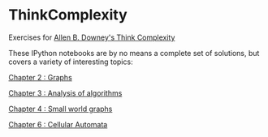 ThinkComplexity
===============

Exercises for [Allen B. Downey's Think Complexity](http://www.greenteapress.com/compmod/html/index.html)

These IPython notebooks are by no means a complete set of solutions, but covers a variety of interesting topics:

[Chapter 2 : Graphs](http://nbviewer.ipython.org/urls/raw.github.com/jimaples/ThinkComplexity/master/Ch%25202%2520-%2520Graphs.ipynb)

[Chapter 3 : Analysis of algorithms](http://nbviewer.ipython.org/urls/raw.github.com/jimaples/ThinkComplexity/master/Ch%25203%2520-%2520Analysis%2520of%2520algorithms.ipynb)

[Chapter 4 : Small world graphs](http://nbviewer.ipython.org/urls/raw.github.com/jimaples/ThinkComplexity/master/Ch%25204%2520-Small%2520world%2520graphs.ipynb)

[Chapter 6 : Cellular Automata](http://nbviewer.ipython.org/urls/raw.github.com/jimaples/ThinkComplexity/master/Ch%25206%2520-%2520Cellular%2520Automata.ipynb)

